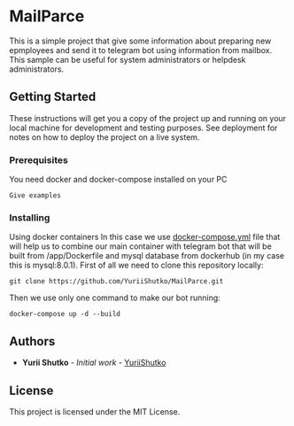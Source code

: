 # MailParce

This is a simple project that give some information about preparing new epmployees and send it to telegram bot using information from mailbox.
This sample can be useful for system administrators or helpdesk administrators.


## Getting Started

These instructions will get you a copy of the project up and running on your local machine for development and testing purposes. See deployment for notes on how to deploy the project on a live system.

### Prerequisites

You need docker and docker-compose installed on your PC

```
Give examples
```

### Installing

Using docker containers
In this case we use [docker-compose.yml](https://github.com/YuriiShutko/MailParce/blob/master/docker-compose.yaml) file that will help us to combine our main container with telegram bot that will be built from /app/Dockerfile and mysql database from dockerhub (in my case this is mysql:8.0.1).
First of all we need to clone this repository locally:
```
git clone https://github.com/YuriiShutko/MailParce.git
```
Then we use only one command to make our bot running:
```
docker-compose up -d --build
```

## Authors

* **Yurii Shutko** - *Initial work* - [YuriiShutko](https://github.com/YuriiShutko)


## License

This project is licensed under the MIT License.


